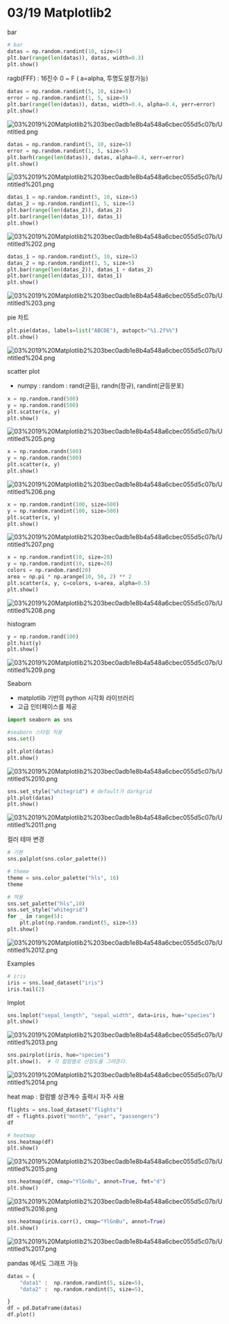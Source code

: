 # 03/19 Matplotlib2

bar

```python
# bar
datas = np.random.randint(10, size=5)
plt.bar(range(len(datas)), datas, width=0.3)
plt.show()
```

ragb(FFF) : 16진수 0 ~ F ( a=alpha, 투명도설정가능)

```python
datas = np.random.randint(5, 10, size=5)
error = np.random.randint(1, 5, size=5)
plt.bar(range(len(datas)), datas, width=0.4, alpha=0.4, yerr=error)
plt.show()
```

![03%2019%20Matplotlib2%203bec0adb1e8b4a548a6cbec055d5c07b/Untitled.png](03%2019%20Matplotlib2%203bec0adb1e8b4a548a6cbec055d5c07b/Untitled.png)

```python
datas = np.random.randint(5, 10, size=5)
error = np.random.randint(1, 5, size=5)
plt.barh(range(len(datas)), datas, alpha=0.4, xerr=error)
plt.show()
```

![03%2019%20Matplotlib2%203bec0adb1e8b4a548a6cbec055d5c07b/Untitled%201.png](03%2019%20Matplotlib2%203bec0adb1e8b4a548a6cbec055d5c07b/Untitled%201.png)

```python
datas_1 = np.random.randint(5, 10, size=5)
datas_2 = np.random.randint(1, 5, size=5)
plt.bar(range(len(datas_2)), datas_2)
plt.bar(range(len(datas_1)), datas_1)
plt.show()
```

![03%2019%20Matplotlib2%203bec0adb1e8b4a548a6cbec055d5c07b/Untitled%202.png](03%2019%20Matplotlib2%203bec0adb1e8b4a548a6cbec055d5c07b/Untitled%202.png)

```python
datas_1 = np.random.randint(5, 10, size=5)
datas_2 = np.random.randint(1, 5, size=5)
plt.bar(range(len(datas_2)), datas_1 + datas_2)
plt.bar(range(len(datas_1)), datas_1)
plt.show()
```

![03%2019%20Matplotlib2%203bec0adb1e8b4a548a6cbec055d5c07b/Untitled%203.png](03%2019%20Matplotlib2%203bec0adb1e8b4a548a6cbec055d5c07b/Untitled%203.png)

pie 차트

```python
plt.pie(datas, labels=list("ABCDE"), autopct="%1.2f%%")
plt.show()
```

![03%2019%20Matplotlib2%203bec0adb1e8b4a548a6cbec055d5c07b/Untitled%204.png](03%2019%20Matplotlib2%203bec0adb1e8b4a548a6cbec055d5c07b/Untitled%204.png)

scatter plot

- numpy : random : rand(균등), randn(정규), randint(균등분포)

```python
x = np.random.rand(500)
y = np.random.rand(500)
plt.scatter(x, y)
plt.show()
```

![03%2019%20Matplotlib2%203bec0adb1e8b4a548a6cbec055d5c07b/Untitled%205.png](03%2019%20Matplotlib2%203bec0adb1e8b4a548a6cbec055d5c07b/Untitled%205.png)

```python
x = np.random.randn(500)
y = np.random.randn(500)
plt.scatter(x, y)
plt.show()
```

![03%2019%20Matplotlib2%203bec0adb1e8b4a548a6cbec055d5c07b/Untitled%206.png](03%2019%20Matplotlib2%203bec0adb1e8b4a548a6cbec055d5c07b/Untitled%206.png)

```python
x = np.random.randint(100, size=500)
y = np.random.randint(100, size=500)
plt.scatter(x, y)
plt.show()
```

![03%2019%20Matplotlib2%203bec0adb1e8b4a548a6cbec055d5c07b/Untitled%207.png](03%2019%20Matplotlib2%203bec0adb1e8b4a548a6cbec055d5c07b/Untitled%207.png)

```python
x = np.random.randint(10, size=20)
y = np.random.randint(10, size=20)
colors = np.random.rand(20)
area = np.pi * np.arange(10, 50, 2) ** 2
plt.scatter(x, y, c=colors, s=area, alpha=0.5)
plt.show()
```

![03%2019%20Matplotlib2%203bec0adb1e8b4a548a6cbec055d5c07b/Untitled%208.png](03%2019%20Matplotlib2%203bec0adb1e8b4a548a6cbec055d5c07b/Untitled%208.png)

histogram

```python
y = np.random.rand(100)
plt.hist(y)
plt.show()
```

![03%2019%20Matplotlib2%203bec0adb1e8b4a548a6cbec055d5c07b/Untitled%209.png](03%2019%20Matplotlib2%203bec0adb1e8b4a548a6cbec055d5c07b/Untitled%209.png)

Seaborn

- matplotlib 기반의 python 시각화 라이브러리
- 고급 인터페이스를 제공

```python
import seaborn as sns

#seaborn 스타일 적용
sns.set()
```

```python
plt.plot(datas)
plt.show()
```

![03%2019%20Matplotlib2%203bec0adb1e8b4a548a6cbec055d5c07b/Untitled%2010.png](03%2019%20Matplotlib2%203bec0adb1e8b4a548a6cbec055d5c07b/Untitled%2010.png)

```python
sns.set_style("whitegrid") # default가 darkgrid
plt.plot(datas)
plt.show()
```

![03%2019%20Matplotlib2%203bec0adb1e8b4a548a6cbec055d5c07b/Untitled%2011.png](03%2019%20Matplotlib2%203bec0adb1e8b4a548a6cbec055d5c07b/Untitled%2011.png)

컬러 테마 변경

```python
# 기본
sns.palplot(sns.color_palette())

# theme
theme = sns.color_palette("hls", 16)
theme

# 적용
sns.set_palette("hls",10)
sns.set_style("whitegrid")
for _ in range(5):
    plt.plot(np.random.randint(5, size=5))
plt.show()
```

![03%2019%20Matplotlib2%203bec0adb1e8b4a548a6cbec055d5c07b/Untitled%2012.png](03%2019%20Matplotlib2%203bec0adb1e8b4a548a6cbec055d5c07b/Untitled%2012.png)

Examples

```python
# iris
iris = sns.load_dataset("iris")
iris.tail(2)
```

lmplot

```python
sns.lmplot("sepal_length", "sepal_width", data=iris, hue="species")
plt.show()
```

![03%2019%20Matplotlib2%203bec0adb1e8b4a548a6cbec055d5c07b/Untitled%2013.png](03%2019%20Matplotlib2%203bec0adb1e8b4a548a6cbec055d5c07b/Untitled%2013.png)

```python
sns.pairplot(iris, hue="species")
plt.show().  # 각 컬럼별로 산점도를 그려준다.
```

![03%2019%20Matplotlib2%203bec0adb1e8b4a548a6cbec055d5c07b/Untitled%2014.png](03%2019%20Matplotlib2%203bec0adb1e8b4a548a6cbec055d5c07b/Untitled%2014.png)

heat map : 컬럼별 상관계수 출력시 자주 사용

```python
flights = sns.load_dataset("flights")
df = flights.pivot("month", "year", "passengers")
df
```

```python
# heatmap
sns.heatmap(df)
plt.show()
```

![03%2019%20Matplotlib2%203bec0adb1e8b4a548a6cbec055d5c07b/Untitled%2015.png](03%2019%20Matplotlib2%203bec0adb1e8b4a548a6cbec055d5c07b/Untitled%2015.png)

```python
sns.heatmap(df, cmap="YlGnBu", annot=True, fmt="d")
plt.show()
```

![03%2019%20Matplotlib2%203bec0adb1e8b4a548a6cbec055d5c07b/Untitled%2016.png](03%2019%20Matplotlib2%203bec0adb1e8b4a548a6cbec055d5c07b/Untitled%2016.png)

```python
sns.heatmap(iris.corr(), cmap="YlGnBu", annot=True)
plt.show()
```

![03%2019%20Matplotlib2%203bec0adb1e8b4a548a6cbec055d5c07b/Untitled%2017.png](03%2019%20Matplotlib2%203bec0adb1e8b4a548a6cbec055d5c07b/Untitled%2017.png)

pandas 에서도 그래프 가능

```python
datas = {
    "data1" :  np.random.randint(5, size=5),
    "data2" :  np.random.randint(5, size=5),

}
df = pd.DataFrame(datas)
df.plot()
```